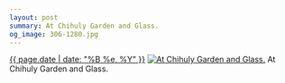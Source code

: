 ```yaml
---
layout: post
summary: At Chihuly Garden and Glass.
og_image: 306-1280.jpg
---
```


<p>
  <time><a href="/306">{{ page.date | date: "%B %e, %Y" }}</a></time>
  <a href="/306"><img src="{{ site.assets_url }}/306-640.jpg" srcset="{{ site.assets_url }}/306-1280.jpg 1280w, {{ site.assets_url }}/306-960.jpg 960w, {{ site.assets_url }}/306-640.jpg 640w, {{ site.assets_url }}/306-320.jpg 320w" sizes="(min-width: 700px) 50vw, calc(100vw - 2rem)" alt="At Chihuly Garden and Glass." /></a>
  <span>At Chihuly Garden and Glass.</span>
</p>
